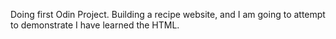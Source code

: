 Doing first Odin Project. 
Building a recipe website, and I am going to attempt to demonstrate I have learned the HTML.